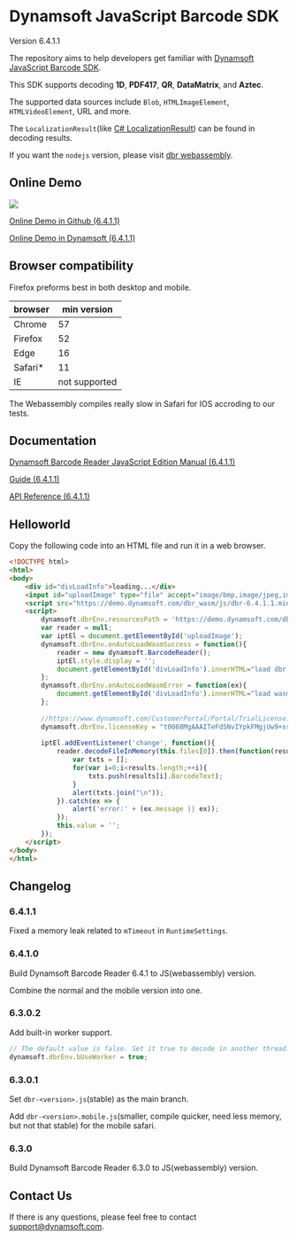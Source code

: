 # Dynamsoft JavaScript Barcode SDK

Version 6.4.1.1

The repository aims to help developers get familiar with [Dynamsoft JavaScript Barcode SDK](https://www.dynamsoft.com/Products/barcode-recognition-javascript.aspx).

This SDK supports decoding **1D**, **PDF417**, **QR**, **DataMatrix**, and **Aztec**.

The supported data sources include `Blob`, `HTMLImageElement`, `HTMLVideoElement`, URL and more.

The `LocalizationResult`(like [C# LocalizationResult](https://www.dynamsoft.com/help/Barcode-Reader/class_dynamsoft_1_1_barcode_1_1_localization_result.html)) can be found in decoding results.

If you want the `nodejs` version, please visit [dbr webassembly](https://github.com/dynamsoft-dbr/webassembly).

## Online Demo

<img src="https://github.com/dynamsoft-dbr/javascript-barcode/raw/master/img/dbr-wasm-demo-scaning.jpg">

[Online Demo in Github (6.4.1.1)](https://htmlpreview.github.io/?https://github.com/dynamsoft-dbr/javascript-barcode/blob/master/examples/decodeVideoWithSettings/barcode_reader_javascript.html)

[Online Demo in Dynamsoft (6.4.1.1)](https://demo.dynamsoft.com/dbr_wasm/barcode_reader_javascript.html)

## Browser compatibility

Firefox preforms best in both desktop and mobile.

| browser | min version |
|-|-|
| Chrome | 57 |
| Firefox | 52 |
| Edge | 16 |
| Safari* | 11 |
| IE | not supported |

The Webassembly compiles really slow in Safari for IOS accroding to our tests.

## Documentation

[Dynamsoft Barcode Reader JavaScript Edition Manual (6.4.1.1)](https://www.dynamsoft.com/help/Barcode-Reader-wasm/index.html)

[Guide (6.4.1.1)](https://github.com/dynamsoft-dbr/javascript-barcode/blob/master/documents/guide-original.md)

[API Reference (6.4.1.1)](https://github.com/dynamsoft-dbr/javascript-barcode/blob/master/documents/api-original.md)

## Helloworld

Copy the following code into an HTML file and run it in a web browser.

```html
<!DOCTYPE html>
<html>
<body>
    <div id="divLoadInfo">loading...</div>
    <input id="uploadImage" type="file" accept="image/bmp,image/jpeg,image/png,image/gif" style="display:none">
    <script src="https://demo.dynamsoft.com/dbr_wasm/js/dbr-6.4.1.1.min.js"></script>
    <script>
        dynamsoft.dbrEnv.resourcesPath = 'https://demo.dynamsoft.com/dbr_wasm/js';
        var reader = null;
        var iptEl = document.getElementById('uploadImage');
        dynamsoft.dbrEnv.onAutoLoadWasmSuccess = function(){
            reader = new dynamsoft.BarcodeReader();
            iptEl.style.display = '';
            document.getElementById('divLoadInfo').innerHTML="load dbr wasm success.";
        };
        dynamsoft.dbrEnv.onAutoLoadWasmError = function(ex){
            document.getElementById('divLoadInfo').innerHTML="load wasm failed: "+(ex.message || ex);
        };
        
        //https://www.dynamsoft.com/CustomerPortal/Portal/TrialLicense.aspx
        dynamsoft.dbrEnv.licenseKey = "t0068MgAAAITeFdSNvIYpkFMgjUw9+ssQhJwCsd78AhMIVO6NOdYfu1TQcDLwJvtO7y5bgYrZZXrq11jkf5UVL5Y5CVpb9nU=";
        
        iptEl.addEventListener('change', function(){
            reader.decodeFileInMemory(this.files[0]).then(function(results){
                var txts = [];
                for(var i=0;i<results.length;++i){
                    txts.push(results[i].BarcodeText);
                }
                alert(txts.join("\n"));
            }).catch(ex => {
                alert('error:' + (ex.message || ex));
            });
            this.value = '';
        });
    </script>
</body>
</html>
```

## Changelog

### 6.4.1.1

Fixed a memory leak related to `mTimeout` in `RuntimeSettings`.

### 6.4.1.0

Build Dynamsoft Barcode Reader 6.4.1 to JS(webassembly) version.

Combine the normal and the mobile version into one.

### 6.3.0.2

Add built-in worker support.

```js
// The default value is false. Set it true to decode in another thread. By this way, UI would not stuck.
dynamsoft.dbrEnv.bUseWorker = true;
```

### 6.3.0.1

Set `dbr-<version>.js`(stable) as the main branch.

Add `dbr-<version>.mobile.js`(smaller, compile quicker, need less memory, but not that stable) for the mobile safari.

### 6.3.0

Build Dynamsoft Barcode Reader 6.3.0 to JS(webassembly) version.

## Contact Us

If there is any questions, please feel free to contact <support@dynamsoft.com>.
